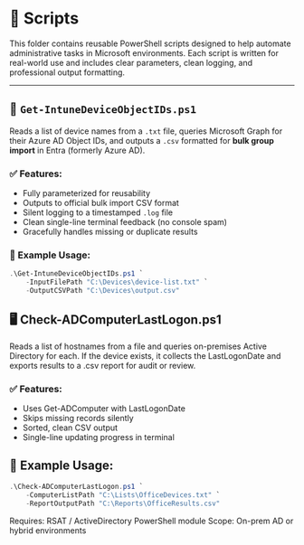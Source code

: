 # 📂 Scripts

This folder contains reusable PowerShell scripts designed to help automate administrative tasks in Microsoft environments. Each script is written for real-world use and includes clear parameters, clean logging, and professional output formatting.

---

## 🔎 `Get-IntuneDeviceObjectIDs.ps1`

Reads a list of device names from a `.txt` file, queries Microsoft Graph for their Azure AD Object IDs, and outputs a `.csv` formatted for **bulk group import** in Entra (formerly Azure AD).

### ✅ Features:
- Fully parameterized for reusability
- Outputs to official bulk import CSV format
- Silent logging to a timestamped `.log` file
- Clean single-line terminal feedback (no console spam)
- Gracefully handles missing or duplicate results

### 🧪 Example Usage:

```powershell
.\Get-IntuneDeviceObjectIDs.ps1 `
    -InputFilePath "C:\Devices\device-list.txt" `
    -OutputCSVPath "C:\Devices\output.csv"
```
## 🖥️ Check-ADComputerLastLogon.ps1

Reads a list of hostnames from a file and queries on-premises Active Directory for each. If the device exists, it collects the LastLogonDate and exports results to a .csv report for audit or review.

### ✅ Features:
- Uses Get-ADComputer with LastLogonDate
- Skips missing records silently
- Sorted, clean CSV output
- Single-line updating progress in terminal

## 🧪 Example Usage:

```powershell
.\Check-ADComputerLastLogon.ps1 `
    -ComputerListPath "C:\Lists\OfficeDevices.txt" `
    -ReportOutputPath "C:\Reports\OfficeResults.csv"
```
Requires: RSAT / ActiveDirectory PowerShell module
Scope: On-prem AD or hybrid environments
